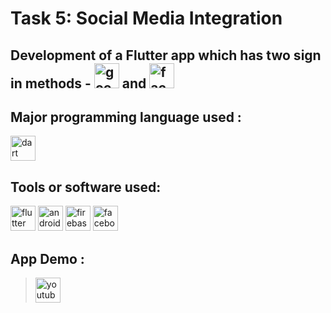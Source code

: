 # Task 5: Social Media Integration

## Development of a Flutter app which has two sign in methods -  [<img src='https://cdn.jsdelivr.net/npm/simple-icons@3.0.1/icons/google.svg' alt='google' height='40'>](https://www.google.co.in/) and  [<img src='https://cdn.jsdelivr.net/npm/simple-icons@3.0.1/icons/facebook.svg' alt='facebook' height='40'>](https://www.facebook.com/)  

## Major programming language used :
[<img src="https://www.vectorlogo.zone/logos/dartlang/dartlang-icon.svg" alt="dart" width="40" height="40"/>](https://dart.dev/)


## Tools or software used:   

[<img src="https://www.vectorlogo.zone/logos/flutterio/flutterio-icon.svg" alt="flutter" width="40" height="40">](https://flutter.dev/) [<img src='https://cdn.jsdelivr.net/npm/simple-icons@3.0.1/icons/androidstudio.svg' alt='androidstudio' height='40'>](https://developer.android.com/)  [<img src="https://www.vectorlogo.zone/logos/firebase/firebase-icon.svg" alt="firebase" width="40" height="40"/>](https://console.firebase.google.com/)  [<img src='https://cdn.jsdelivr.net/npm/simple-icons@3.0.1/icons/facebook.svg' alt='facebook' height='40'>](https://developers.facebook.com/)   


## App Demo :  

> [<img src='https://cdn.jsdelivr.net/npm/simple-icons@3.0.1/icons/youtube.svg' alt='youtube' height='40'>](https://youtu.be/NbYJXgInx6s)
